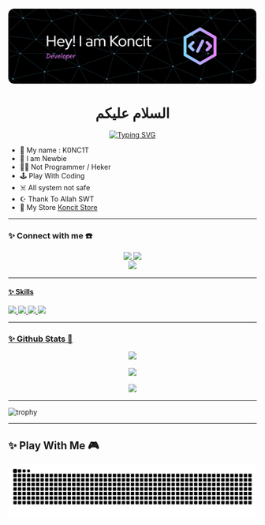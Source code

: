 ![Koncit](img/githubbanner.png)

<h1 align="center">السلام عليكم</h1>

<div align="center">
<a href="https://youtube.com/c/KoncitOfc">
    <img
        src="https://readme-typing-svg.herokuapp.com?font=ShadowsIntoLightsize=50&duration=5500&color=f4bc0f&background=FF673200&center=true&vCenter=true&lines=Hello,+I+am+KoncitOfc;Welcome+to+my+GitHub+😊"
            alt="Typing SVG"
        />
    </a>
</div>

<p align="center">

- 👤 My name : K0NC1T 
- 💌 I am Newbie 
- 👨‍💻 Not Programmer / Heker
- 🕹️ Play With Coding
- ☠️ All system not safe
- ☪️ Thank To Allah SWT
- 🏪 My Store [Koncit Store](https://s.id/koncitstore)
</p>

------
### ✨ Connect with me ☎️
<p align="center">
  <a href="https://wa.me/6283897657013"><img src="https://img.shields.io/badge/WhatsApp-25D366?style=for-the-badge&logo=whatsapp&logoColor=white" />
  <a href="https://t.me/alienbelijajan"><img src="https://img.shields.io/badge/Telegram-%230088cc.svg?&style=for-the-badge&logo=telegram&logoColor=white" /> <br>
    <a href="https://youtube.com/@KoncitOfc"><img src="https://img.shields.io/badge/YouTube-Koncit -ff0000?style=for-the-badge&logo=youtube&logoColor=ff0000&link=https://youtube.com/@KoncitOfc" />
</p>

------
#### ✨ Skills

<img src="https://img.shields.io/badge/HTML5-E34F26?style=for-the-badge&logo=html5&logoColor=white" /> <img src="https://img.shields.io/badge/JavaScript-323330?style=for-the-badge&logo=javascript&logoColor=F7DF1E" /> <img src="https://img.shields.io/badge/Python-FFD43B?style=for-the-badge&logo=python&logoColor=blue" /> <img src="https://img.shields.io/badge/C%2B%2B-00599C?style=for-the-badge&logo=c%2B%2B&logoColor=white" />


------

### ✨ Github Stats 🚀

<p align="center"><a href="https://github.com/koncit15"><img src="https://github-readme-stats.vercel.app/api?username=koncit&show_icons=true&theme=chartreuse-dark"></a></p>
<p align="center"><a href="https://github.com/koncit15"><img src="https://streak-stats.demolab.com/?user=koncit&theme=chartreuse-dark"></a></p>
<p align="center"><a href="https://github.com/koncit15"><img src="https://github-readme-stats.vercel.app/api/top-langs/?username=koncit&theme=chartreuse-dark&layout=compact"></a></p> 

------

![trophy](https://github-profile-trophy.vercel.app/?username=ryo-ma&theme=juicyfresh)

------
<h2 align="left">✨ Play With Me 🎮</h2>

<img src="https://raw.githubusercontent.com/koncit15/koncit15/output/snake.svg" alt="Snake animation" />

###
